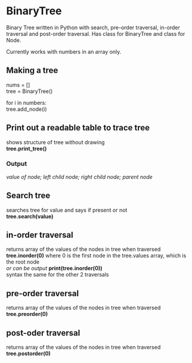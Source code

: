 # BinaryTree
Binary Tree written in Python with search, pre-order traversal, in-order traversal and post-order traversal. Has class for BinaryTree and class for Node.

Currently works with numbers in an array only.

## Making a tree
nums = []  
tree = BinaryTree()  

for i in numbers:  
    tree.add_node(i)  
  
## Print out a readable table to trace tree
shows structure of tree without drawing  
**tree.print_tree()**  
### Output
*value of node; left child node; right child node; parent node*  

## Search tree
searches tree for value and says if present or not  
**tree.search(value)**  

## in-order traversal
returns array of the values of the nodes in tree when traversed  
**tree.inorder(0)** where 0 is the first node in the tree.values array, which is the root node  
*or can be output* **print(tree.inorder(0))**  
syntax the same for the other 2 traversals  
 
## pre-order traversal
returns array of the values of the nodes in tree when traversed  
**tree.preorder(0)**  

## post-oder traversal
returns array of the values of the nodes in tree when traversed  
**tree.postorder(0)**  
